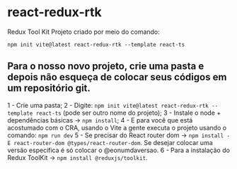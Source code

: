 # react-redux-rtk
Redux Tool Kit 
Projeto criado por meio do comando:

`npm init vite@latest react-redux-rtk --template react-ts`

## Para o nosso novo projeto, crie uma pasta e depois não esqueça de colocar seus códigos em um repositório git.

1 - Crie uma pasta;
2 - Digite: `npm init vite@latest react-redux-rtk --template react-ts` (pode ser outro nome do projeto);
3 - Instale o node + dependências básicas →  `npm install`;
4 - E para você que está acostumado com o CRA, usando o Vite a gente executa o projeto usando o comando: `npm run dev`
5 - Se precisar do React router dom → `npm install -E react-router-dom @types/react-router-dom`. Se desejar colocar uma versão específica é só colocar o @eonumdaversao.
6 - Para a instalação do Redux ToolKit → `npm install @reduxjs/toolkit`.
